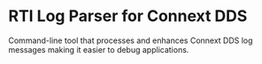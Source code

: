 # RTI Log Parser for Connext DDS
Command-line tool that processes and enhances Connext DDS log messages
making it easier to debug applications.
